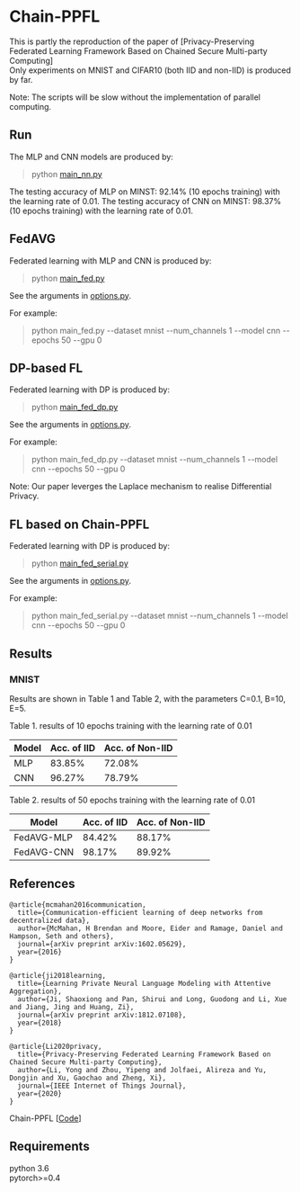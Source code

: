 # Chain-PPFL

This is partly the reproduction of the paper of [Privacy-Preserving Federated Learning Framework Based on Chained Secure Multi-party Computing]   
Only experiments on MNIST and CIFAR10 (both IID and non-IID) is produced by far.

Note: The scripts will be slow without the implementation of parallel computing. 

## Run

The MLP and CNN models are produced by:
> python [main_nn.py](main_nn.py)

The testing accuracy of MLP on MINST: 92.14% (10 epochs training) with the learning rate of 0.01.
The testing accuracy of CNN on MINST: 98.37% (10 epochs training) with the learning rate of 0.01.

## FedAVG

Federated learning with MLP and CNN is produced by:
> python [main_fed.py](main_fed.py)

See the arguments in [options.py](utils/options.py). 

For example:
> python main_fed.py --dataset mnist --num_channels 1 --model cnn --epochs 50 --gpu 0 

## DP-based FL

Federated learning with DP is produced by:
> python [main_fed_dp.py](main_fed_dp.py)

See the arguments in [options.py](utils/options.py). 

For example:
> python main_fed_dp.py --dataset mnist --num_channels 1 --model cnn --epochs 50 --gpu 0 

Note: Our paper leverges the Laplace mechanism to realise Differential Privacy.

## FL based on Chain-PPFL

Federated learning with DP is produced by:
> python [main_fed_serial.py](main_fed_serial.py)

See the arguments in [options.py](utils/options.py). 

For example:
> python main_fed_serial.py --dataset mnist --num_channels 1 --model cnn --epochs 50 --gpu 0 

## Results
### MNIST
Results are shown in Table 1 and Table 2, with the parameters C=0.1, B=10, E=5.

Table 1. results of 10 epochs training with the learning rate of 0.01

| Model  | Acc. of IID | Acc. of Non-IID|
| -----  | -----       | ----           |
| MLP    |  83.85%     | 72.08%         |
| CNN    |  96.27%     | 78.79%         |

Table 2. results of 50 epochs training with the learning rate of 0.01

| Model     | Acc. of IID | Acc. of Non-IID|
| -----     | -----       | ----           |
| FedAVG-MLP| 84.42%      | 88.17%         |
| FedAVG-CNN| 98.17%      | 89.92%         |

## References
```
@article{mcmahan2016communication,
  title={Communication-efficient learning of deep networks from decentralized data},
  author={McMahan, H Brendan and Moore, Eider and Ramage, Daniel and Hampson, Seth and others},
  journal={arXiv preprint arXiv:1602.05629},
  year={2016}
}

@article{ji2018learning,
  title={Learning Private Neural Language Modeling with Attentive Aggregation},
  author={Ji, Shaoxiong and Pan, Shirui and Long, Guodong and Li, Xue and Jiang, Jing and Huang, Zi},
  journal={arXiv preprint arXiv:1812.07108},
  year={2018}
}

@article{Li2020privacy,
  title={Privacy-Preserving Federated Learning Framework Based on Chained Secure Multi-party Computing},
  author={Li, Yong and Zhou, Yipeng and Jolfaei, Alireza and Yu, Dongjin and Xu, Gaochao and Zheng, Xi},
  journal={IEEE Internet of Things Journal},
  year={2020}
}
```

Chain-PPFL [[Code](https://github.com/ITSEG-MQ/Chain-PPFL)]

## Requirements
python 3.6  
pytorch>=0.4
